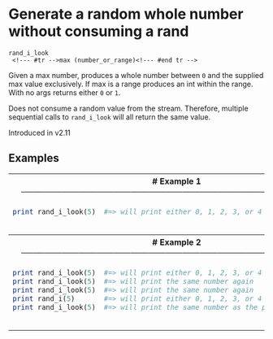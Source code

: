 # Generate a random whole number without consuming a rand

```
rand_i_look 
 <!--- #tr -->max (number_or_range)<!--- #end tr -->
```


Given a max number, produces a whole number between `0` and the supplied max value exclusively. If max is a range produces an int within the range. With no args returns either `0` or `1`.

Does not consume a random value from the stream. Therefore, multiple sequential calls to `rand_i_look` will all return the same value.

Introduced in v2.11

## Examples

<table class="examples">
<tr>
<th colspan="2" class="even head"># Example 1 ──────────────────────────────────────────────────────</th>
</tr>
<tr>
<td class="even">

```ruby
print rand_i_look(5)



```

</td>
<td class="even">

<!--- #tr -->
```ruby
#=> will print either 0, 1, 2, 3, or 4 to the output pane



```
<!--- #end tr -->

</td>
</tr>
<tr>
<th colspan="2" class="odd head"># Example 2 ──────────────────────────────────────────────────────</th>
</tr>
<tr>
<td class="odd">

```ruby
print rand_i_look(5)
print rand_i_look(5)
print rand_i_look(5)
print rand_i(5)
print rand_i_look(5)



```

</td>
<td class="odd">

<!--- #tr -->
```ruby
#=> will print either 0, 1, 2, 3, or 4 to the output pane
#=> will print the same number again
#=> will print the same number again
#=> will print either 0, 1, 2, 3, or 4 to the output pane
#=> will print the same number as the previous statement



```
<!--- #end tr -->

</td>
</tr>
</table>

